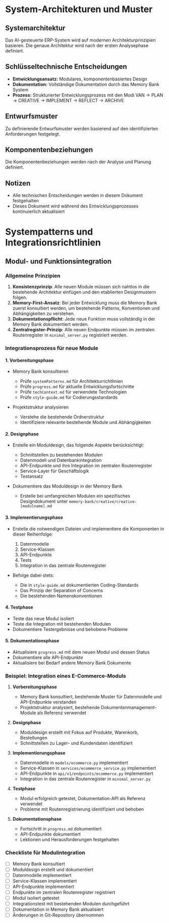 # System-Architekturen und Muster

## Systemarchitektur
Das AI-gesteuerte ERP-System wird auf modernen Architekturprinzipien basieren. Die genaue Architektur wird nach der ersten Analysephase definiert.

## Schlüsseltechnische Entscheidungen
- **Entwicklungsansatz:** Modulares, komponentenbasiertes Design
- **Dokumentation:** Vollständige Dokumentation durch das Memory Bank System
- **Prozess:** Strukturierter Entwicklungsprozess mit den Modi VAN → PLAN → CREATIVE → IMPLEMENT → REFLECT → ARCHIVE

## Entwurfsmuster
Zu definierende Entwurfsmuster werden basierend auf den identifizierten Anforderungen festgelegt.

## Komponentenbeziehungen
Die Komponentenbeziehungen werden nach der Analyse und Planung definiert.

## Notizen
- Alle technischen Entscheidungen werden in diesem Dokument festgehalten
- Dieses Dokument wird während des Entwicklungsprozesses kontinuierlich aktualisiert

# Systempatterns und Integrationsrichtlinien

## Modul- und Funktionsintegration

### Allgemeine Prinzipien
1. **Konsistenzprinzip**: Alle neuen Module müssen sich nahtlos in die bestehende Architektur einfügen und den etablierten Designmustern folgen.
2. **Memory-First-Ansatz**: Bei jeder Entwicklung muss die Memory Bank zuerst konsultiert werden, um bestehende Patterns, Konventionen und Abhängigkeiten zu verstehen.
3. **Dokumentationspflicht**: Jede neue Funktion muss vollständig in der Memory Bank dokumentiert werden.
4. **Zentralregister-Prinzip**: Alle neuen Endpunkte müssen im zentralen Routenregister in `minimal_server.py` registriert werden.

### Integrationsprozess für neue Module

#### 1. Vorbereitungsphase
- Memory Bank konsultieren
  - Prüfe `systemPatterns.md` für Architekturrichtlinien
  - Prüfe `progress.md` für aktuelle Entwicklungsfortschritte
  - Prüfe `techContext.md` für verwendete Technologien
  - Prüfe `style-guide.md` für Codierungsstandards

- Projektstruktur analysieren
  - Verstehe die bestehende Ordnerstruktur
  - Identifiziere relevante bestehende Module und Abhängigkeiten

#### 2. Designphase
- Erstelle ein Moduldesign, das folgende Aspekte berücksichtigt:
  - Schnittstellen zu bestehenden Modulen
  - Datenmodell und Datenbankintegration
  - API-Endpunkte und ihre Integration im zentralen Routenregister
  - Service-Layer für Geschäftslogik
  - Testansatz

- Dokumentiere das Moduldesign in der Memory Bank
  - Erstelle bei umfangreichen Modulen ein spezifisches Designdokument unter `memory-bank/creative/creative-[modulname].md`

#### 3. Implementierungsphase
- Erstelle die notwendigen Dateien und implementiere die Komponenten in dieser Reihenfolge:
  1. Datenmodelle
  2. Service-Klassen
  3. API-Endpunkte
  4. Tests
  5. Integration in das zentrale Routenregister

- Befolge dabei stets:
  - Die in `style-guide.md` dokumentierten Coding-Standards
  - Das Prinzip der Separation of Concerns
  - Die bestehenden Namenskonventionen

#### 4. Testphase
- Teste das neue Modul isoliert
- Teste die Integration mit bestehenden Modulen
- Dokumentiere Testergebnisse und behobene Probleme

#### 5. Dokumentationsphase
- Aktualisiere `progress.md` mit dem neuen Modul und dessen Status
- Dokumentiere alle API-Endpunkte
- Aktualisiere bei Bedarf andere Memory Bank Dokumente

### Beispiel: Integration eines E-Commerce-Moduls

1. **Vorbereitungsphase**
   - Memory Bank konsultiert, bestehende Muster für Datenmodelle und API-Endpunkte verstanden
   - Projektstruktur analysiert, bestehende Dokumentenmanagement-Module als Referenz verwendet

2. **Designphase**
   - Moduldesign erstellt mit Fokus auf Produkte, Warenkorb, Bestellungen
   - Schnittstellen zu Lager- und Kundendaten identifiziert

3. **Implementierungsphase**
   - Datenmodelle in `models/ecommerce.py` implementiert
   - Service-Klassen in `services/ecommerce_service.py` implementiert
   - API-Endpunkte in `api/v1/endpoints/ecommerce.py` implementiert
   - Integration in das zentrale Routenregister in `minimal_server.py`

4. **Testphase**
   - Modul erfolgreich getestet, Dokumentation-API als Referenz verwendet
   - Probleme mit Routenregistrierung identifiziert und behoben

5. **Dokumentationsphase**
   - Fortschritt in `progress.md` dokumentiert
   - API-Endpunkte dokumentiert
   - Lektionen und Herausforderungen festgehalten

### Checkliste für Modulintegration

- [ ] Memory Bank konsultiert
- [ ] Moduldesign erstellt und dokumentiert
- [ ] Datenmodelle implementiert
- [ ] Service-Klassen implementiert
- [ ] API-Endpunkte implementiert
- [ ] Endpunkte im zentralen Routenregister registriert
- [ ] Modul isoliert getestet
- [ ] Integrationstest mit bestehenden Modulen durchgeführt
- [ ] Dokumentation in Memory Bank aktualisiert
- [ ] Änderungen in Git-Repository übernommen 